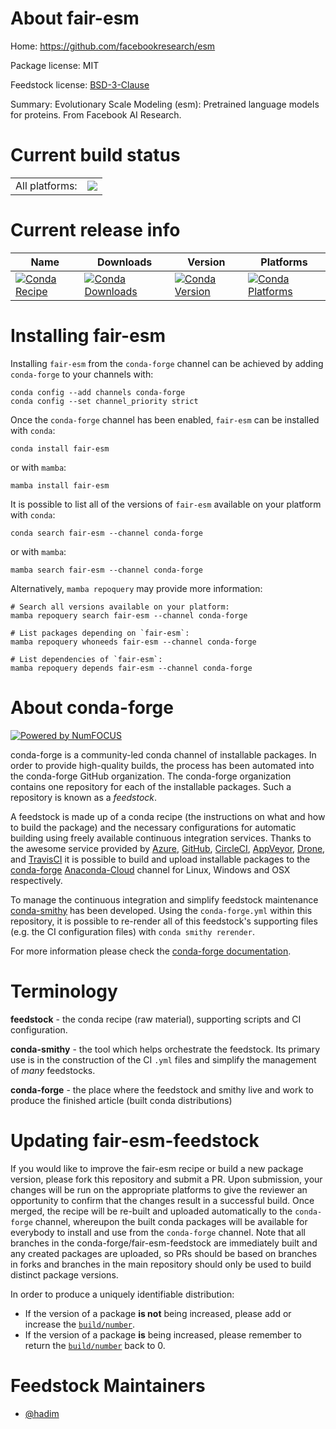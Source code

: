 About fair-esm
==============

Home: https://github.com/facebookresearch/esm

Package license: MIT

Feedstock license: [BSD-3-Clause](https://github.com/conda-forge/fair-esm-feedstock/blob/main/LICENSE.txt)

Summary: Evolutionary Scale Modeling (esm): Pretrained language models for proteins. From Facebook AI Research.

Current build status
====================


<table><tr><td>All platforms:</td>
    <td>
      <a href="https://dev.azure.com/conda-forge/feedstock-builds/_build/latest?definitionId=15451&branchName=main">
        <img src="https://dev.azure.com/conda-forge/feedstock-builds/_apis/build/status/fair-esm-feedstock?branchName=main">
      </a>
    </td>
  </tr>
</table>

Current release info
====================

| Name | Downloads | Version | Platforms |
| --- | --- | --- | --- |
| [![Conda Recipe](https://img.shields.io/badge/recipe-fair--esm-green.svg)](https://anaconda.org/conda-forge/fair-esm) | [![Conda Downloads](https://img.shields.io/conda/dn/conda-forge/fair-esm.svg)](https://anaconda.org/conda-forge/fair-esm) | [![Conda Version](https://img.shields.io/conda/vn/conda-forge/fair-esm.svg)](https://anaconda.org/conda-forge/fair-esm) | [![Conda Platforms](https://img.shields.io/conda/pn/conda-forge/fair-esm.svg)](https://anaconda.org/conda-forge/fair-esm) |

Installing fair-esm
===================

Installing `fair-esm` from the `conda-forge` channel can be achieved by adding `conda-forge` to your channels with:

```
conda config --add channels conda-forge
conda config --set channel_priority strict
```

Once the `conda-forge` channel has been enabled, `fair-esm` can be installed with `conda`:

```
conda install fair-esm
```

or with `mamba`:

```
mamba install fair-esm
```

It is possible to list all of the versions of `fair-esm` available on your platform with `conda`:

```
conda search fair-esm --channel conda-forge
```

or with `mamba`:

```
mamba search fair-esm --channel conda-forge
```

Alternatively, `mamba repoquery` may provide more information:

```
# Search all versions available on your platform:
mamba repoquery search fair-esm --channel conda-forge

# List packages depending on `fair-esm`:
mamba repoquery whoneeds fair-esm --channel conda-forge

# List dependencies of `fair-esm`:
mamba repoquery depends fair-esm --channel conda-forge
```


About conda-forge
=================

[![Powered by
NumFOCUS](https://img.shields.io/badge/powered%20by-NumFOCUS-orange.svg?style=flat&colorA=E1523D&colorB=007D8A)](https://numfocus.org)

conda-forge is a community-led conda channel of installable packages.
In order to provide high-quality builds, the process has been automated into the
conda-forge GitHub organization. The conda-forge organization contains one repository
for each of the installable packages. Such a repository is known as a *feedstock*.

A feedstock is made up of a conda recipe (the instructions on what and how to build
the package) and the necessary configurations for automatic building using freely
available continuous integration services. Thanks to the awesome service provided by
[Azure](https://azure.microsoft.com/en-us/services/devops/), [GitHub](https://github.com/),
[CircleCI](https://circleci.com/), [AppVeyor](https://www.appveyor.com/),
[Drone](https://cloud.drone.io/welcome), and [TravisCI](https://travis-ci.com/)
it is possible to build and upload installable packages to the
[conda-forge](https://anaconda.org/conda-forge) [Anaconda-Cloud](https://anaconda.org/)
channel for Linux, Windows and OSX respectively.

To manage the continuous integration and simplify feedstock maintenance
[conda-smithy](https://github.com/conda-forge/conda-smithy) has been developed.
Using the ``conda-forge.yml`` within this repository, it is possible to re-render all of
this feedstock's supporting files (e.g. the CI configuration files) with ``conda smithy rerender``.

For more information please check the [conda-forge documentation](https://conda-forge.org/docs/).

Terminology
===========

**feedstock** - the conda recipe (raw material), supporting scripts and CI configuration.

**conda-smithy** - the tool which helps orchestrate the feedstock.
                   Its primary use is in the construction of the CI ``.yml`` files
                   and simplify the management of *many* feedstocks.

**conda-forge** - the place where the feedstock and smithy live and work to
                  produce the finished article (built conda distributions)


Updating fair-esm-feedstock
===========================

If you would like to improve the fair-esm recipe or build a new
package version, please fork this repository and submit a PR. Upon submission,
your changes will be run on the appropriate platforms to give the reviewer an
opportunity to confirm that the changes result in a successful build. Once
merged, the recipe will be re-built and uploaded automatically to the
`conda-forge` channel, whereupon the built conda packages will be available for
everybody to install and use from the `conda-forge` channel.
Note that all branches in the conda-forge/fair-esm-feedstock are
immediately built and any created packages are uploaded, so PRs should be based
on branches in forks and branches in the main repository should only be used to
build distinct package versions.

In order to produce a uniquely identifiable distribution:
 * If the version of a package **is not** being increased, please add or increase
   the [``build/number``](https://docs.conda.io/projects/conda-build/en/latest/resources/define-metadata.html#build-number-and-string).
 * If the version of a package **is** being increased, please remember to return
   the [``build/number``](https://docs.conda.io/projects/conda-build/en/latest/resources/define-metadata.html#build-number-and-string)
   back to 0.

Feedstock Maintainers
=====================

* [@hadim](https://github.com/hadim/)

